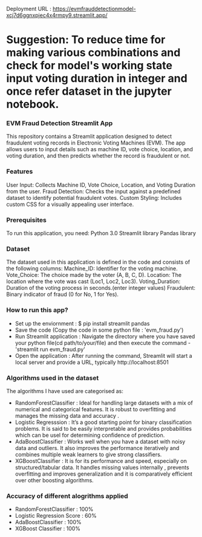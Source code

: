 Deployment URL : https://evmfrauddetectionmodel-xcj7d6ggnxpjec4x4rmpy9.streamlit.app/
# Suggestion: To reduce time for making various combinations and check for model's working state input voting duration in integer and once refer dataset in the jupyter notebook.
### EVM Fraud Detection Streamlit App
This repository contains a Streamlit application designed to detect fraudulent voting records in Electronic Voting Machines (EVM). The app allows users to input details such as machine ID, vote choice, location, and voting duration, and then predicts whether the record is fraudulent or not.
### Features
User Input: Collects Machine ID, Vote Choice, Location, and Voting Duration from the user.
Fraud Detection: Checks the input against a predefined dataset to identify potential fraudulent votes.
Custom Styling: Includes custom CSS for a visually appealing user interface.
### Prerequisites
To run this application, you need:
Python 3.0
Streamlit library
Pandas library
### Dataset
The dataset used in this application is defined in the code and consists of the following columns:
Machine_ID: Identifier for the voting machine.
Vote_Choice: The choice made by the voter (A, B, C, D).
Location: The location where the vote was cast (Loc1, Loc2, Loc3).
Voting_Duration: Duration of the voting process in seconds.(enter integer values)
Fraudulent: Binary indicator of fraud (0 for No, 1 for Yes).
### How to run this app?
* Set up the enviornment : $ pip install streamlit pandas
* Save the code (Copy the code in some python file : 'evm_fraud.py')
* Run Streamlit application : Navigate the directory where you have saved your python file(cd path/to/your/file) and then 
execute the command - 'streamlit run evm_fraud.py'
* Open the application : After running the command, Streamlit will start a local server and provide a URL, typically http://localhost:8501
### Algorithms used in the dataset
The algorithms I have used are categorised as:
* RandomForestClassifier : Ideal for handling large datasets with a mix of numerical and categorical features. It is robust to
overfitting and manages the missing data and accuracy .
* Logistic Regresssion : It’s a good starting point for binary classification problems. It is said to be easily interpretable
and provides probabilities which can be usel for determining confidence of prediction.
* AdaBoostClassifier : Works well when you have a dataset with noisy data and outliers. It also improves the performance iteratively
and combines multiple weak learners to give strong classifiers.
* XGBoostClassifier : It is  for its performance and speed, especially on structured/tabular data. It handles missing values 
internally , prevents overfitting and improves generalization and it is comparatively efficient over other boosting
algorithms.
### Accuracy of different alogrithms applied
* RandomForestClassifier : 100%
* Logistic Regression Score : 60%
* AdaBoostClassifier : 100%
* XGBoost Classifier : 100%
